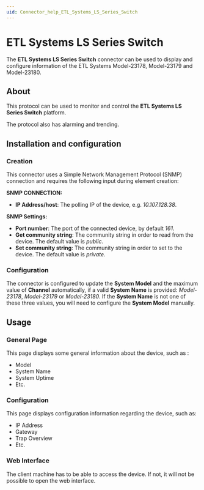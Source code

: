 ```yaml
---
uid: Connector_help_ETL_Systems_LS_Series_Switch
---
```


# ETL Systems LS Series Switch

The **ETL Systems LS Series Switch** connector can be used to display and configure information of the ETL Systems Model-23178, Model-23179 and Model-23180.

## About

This protocol can be used to monitor and control the **ETL Systems LS Series Switch** platform.

The protocol also has alarming and trending.

## Installation and configuration

### Creation

This connector uses a Simple Network Management Protocol (SNMP) connection and requires the following input during element creation:

**SNMP CONNECTION:**

- **IP Address/host**: The polling IP of the device, e.g. *10.107.128.38*.

**SNMP Settings:**

- **Port number**: The port of the connected device, by default *161*.
- **Get community string**: The community string in order to read from the device. The default value is *public*.
- **Set community string**: The community string in order to set to the device. The default value is *private*.

### Configuration

The connector is configured to update the **System Model** and the maximum value of **Channel** automatically, if a valid **System Name** is provided: *Model-23178*, *Model-23179* or *Model-23180*. If the **System Name** is not one of these three values, you will need to configure the **System Model** manually.

## Usage

### General Page

This page displays some general information about the device, such as :

- Model
- System Name
- System Uptime
- Etc.

### Configuration

This page displays configuration information regarding the device, such as:

- IP Address
- Gateway
- Trap Overview
- Etc.

### Web Interface

The client machine has to be able to access the device. If not, it will not be possible to open the web interface.
